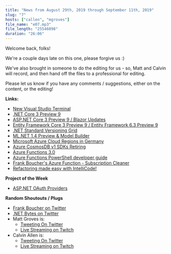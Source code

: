 ```yaml
---
title: "News from August 29th, 2019 through September 11th, 2019"
slug: "7"
hosts: ["callen", "mgroves"]
file_name: "e07.mp3"
file_length: "25546098"
duration: "26:06"
---
```


Welcome back, folks! 

We're a couple days late on this one, please forgive us :)

We've also brought in someone to do the editing for us - so, Matt and Calvin will record, and then hand off the files to a professional for editing.

Please let us know if you have any comments / suggestions, either on the content, or the editing!

<p><strong>Links:</strong></p>
<ul>
<li><a href="https://devblogs.microsoft.com/visualstudio/say-hello-to-the-new-visual-studio-terminal/">New Visual Studio Terminal</a></li>
<li><a href="https://devblogs.microsoft.com/dotnet/announcing-net-core-3-0-preview-9/">.NET Core 3 Preview 9</a></li>
<li><a href="https://devblogs.microsoft.com/aspnet/asp-net-core-and-blazor-updates-in-net-core-3-0-preview-9/">ASP.NET Core 3 Preview 9 / Blazor Updates</a></li>
<li><a href="https://devblogs.microsoft.com/dotnet/announcing-entity-framework-core-3-0-preview-9-and-entity-framework-6-3-preview-9/">Entity Framework Core 3 Preview 9 / Entity Framework 6.3 Preview 9</a></li>
<li><a href="https://dotnet.microsoft.com/platform/dotnet-standard">.NET Standard Versioning Grid</a></li>
<li><a href="https://devblogs.microsoft.com/dotnet/announcing-ml-net-1-4-preview-and-model-builder-updates-machine-learning-for-net/">ML.NET 1.4 Preview & Model Builder</a></li>
<li><a href="https://azure.microsoft.com/en-us/blog/microsoft-azure-available-from-new-cloud-regions-in-germany/">Microsoft Azure Cloud Regions in Germany</a></li>
<li><a href="https://twitter.com/ryancrawcour/status/1169014117442772992?s=09">Azure CosmosDB v1 SDKs Retiring</a></li>
<li><a href="https://github.com/Azure/app-service-announcements/issues/200">Azure Functions 3.0</a></li>
<li><a href="https://docs.microsoft.com/en-us/azure/azure-functions/functions-reference-powershell">Azure Functions PowerShell developer guide</a></li>
<li><a href="https://github.com/FBoucher/AzSubcriptionCleaner">Frank Boucher's Azure Function - Subscription Cleaner</a></li>
<li><a href="https://devblogs.microsoft.com/visualstudio/refactoring-made-easy-with-intellicode/">Refactoring made easy with IntelliCode!</a></li>
</ul>

<p><strong>Project of the Week</strong></p>
<ul>
<li><a href="https://github.com/aspnet-contrib/AspNet.Security.OAuth.Providers">ASP.NET OAuth Providers</a></li>
</ul>

<p><strong>Random Shoutouts / Plugs</strong></p>
<ul>
<li><a href="https://twitter.com/fboucher">Frank Boucher on Twitter</a></li>
<li><a href="https://twitter.com/dotnetbytes">.NET Bytes on Twitter</a></li>
<li> Matt Groves is:
<ul>
<li><a href="https://twitter.com/mgroves">Tweeting On Twitter</a></li>
<li><a href="https://www.twitch.tv/matthewdgroves">Live Streaming on Twitch</a></li>
</ul></li>
<li> Calvin Allen is:
<ul>
<li><a href="https://twitter.com/_CalvinAllen">Tweeting On Twitter</a></li>
<li><a href="https://www.twitch.tv/CalvinAAllen">Live Streaming on Twitch</a></li>
</ul>
</li>
</ul>
